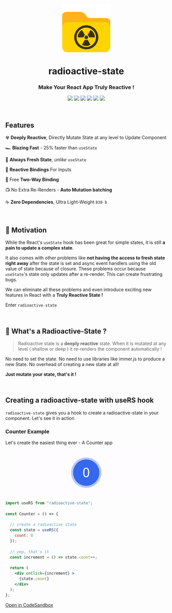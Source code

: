 <p align="center">
  <img width="150" src="img/radioactive-state.svg">
</p>

<h1 align='center'> radioactive-state </h1>
<h3 align='center'> Make Your React App Truly Reactive ! </h3>


<!-- badges -->
<p align="center">

<!-- version -->
<img src='https://img.shields.io/github/package-json/v/MananTank/radioactive-state?color=%23FFB31A&label=npm&style=flat' />

<!-- size -->
<img src='https://img.shields.io/bundlephobia/minzip/radioactive-state?color=%23FFB31A&label=size' />

<!-- downloads npm per week  -->
<img src='https://img.shields.io/npm/dw/radioactive-state?color=%23FFB31A' />

<!-- language  -->
<img src='https://img.shields.io/github/languages/top/MananTank/radioactive-state?color=%23FFB31A&style=flat' />

<!-- stars -->
<img src='https://img.shields.io/github/stars/MananTank/radioactive-state?style=flat&color=%23FFB31A' />


<!-- follow -->
<img src='https://img.shields.io/github/followers/MananTank?label=Follow&style=flat&color=%23FFB31A' />

</p>

<br/>
<!-- badges -->

## Features

 ☢ **Deeply Reactive**, Directly Mutate State at any level to Update Component

🏎️ **Blazing Fast** - 25% faster than `useState`

🌿 **Always Fresh State**, *unlike* `useState`

🧬 **Reactive Bindings** For Inputs

🔁 Free **Two-Way Binding**

📺 No Extra Re-Renders - **Auto Mutation batching**

☕ **Zero Dependencies**, Ultra Light-Weight  `830 b`

<br />



## 🤔 Motivation

While the React's `useState` hook has been great for simple states, it is still **a pain to update a complex state**.

It also comes with other problems like **not having the access to fresh state right away** after the state is set and async event handlers using the old value of state because of closure. These problems occur because `useState`'s state only updates after a re-render. This can create frustrating bugs.

We can eliminate all these problems and even introduce exciting new features in React with a **Truly Reactive State !**

Enter `radioactive-state`

<br/>

## 🧐 What's a Radioactive-State ?

> Radioactive state is a **deeply reactive** state.
> When it is mutated at any level ( shallow or deep ) it re-renders the component automatically !

No need to set the state. No need to use libraries like immer.js to produce a new State. No overhead of creating a new state at all!

**Just mutate your state, that's it !**

<br/>

## Creating a radioactive-state with useRS hook

`radioactive-state` gives you a hook to create a radioactive-state in your component. Let's see it in action

### Counter Example

Let's create the easiest thing ever - A Counter app

<p align='center'>
<img align='center' src='img/counter.gif' width='450'/>
</p>


```jsx
import useRS from "radioactive-state";

const Counter = () => {

  // create a radioactive state
  const state = useRS({
    count: 0
  });

  // yep, that's it
  const increment = () => state.count++;

  return (
    <div onClick={increment} >
      {state.count}
    </div>
  );
};

```

<a href='https://codesandbox.io/s/counter-example-v9bsh?file=/src/Counter.js' target="_blank" title='counter app'>Open in CodeSandbox</a>

